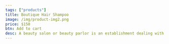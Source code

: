 ```yaml
---
tags: ["products"]
title: Boutique Hair Shampoo
image: /img/product-img2.png
price: $150
btn: Add to cart
desc: A beauty salon or beauty parlor is an establishment dealing with cosmetic treatments for men and women.
---
```

